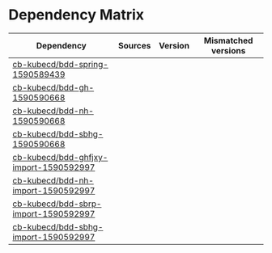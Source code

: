 # Dependency Matrix

Dependency | Sources | Version | Mismatched versions
---------- | ------- | ------- | -------------------
[cb-kubecd/bdd-spring-1590589439](https://github.com/cb-kubecd/bdd-spring-1590589439.git) |  | []() | 
[cb-kubecd/bdd-gh-1590590668](https://github.com/cb-kubecd/bdd-gh-1590590668.git) |  | []() | 
[cb-kubecd/bdd-nh-1590590668](https://github.com/cb-kubecd/bdd-nh-1590590668.git) |  | []() | 
[cb-kubecd/bdd-sbhg-1590590668](https://github.com/cb-kubecd/bdd-sbhg-1590590668.git) |  | []() | 
[cb-kubecd/bdd-ghfjxy-import-1590592997](https://github.com/cb-kubecd/bdd-ghfjxy-import-1590592997.git) |  | []() | 
[cb-kubecd/bdd-nh-import-1590592997](https://github.com/cb-kubecd/bdd-nh-import-1590592997.git) |  | []() | 
[cb-kubecd/bdd-sbrp-import-1590592997](https://github.com/cb-kubecd/bdd-sbrp-import-1590592997.git) |  | []() | 
[cb-kubecd/bdd-sbhg-import-1590592997](https://github.com/cb-kubecd/bdd-sbhg-import-1590592997.git) |  | []() | 
